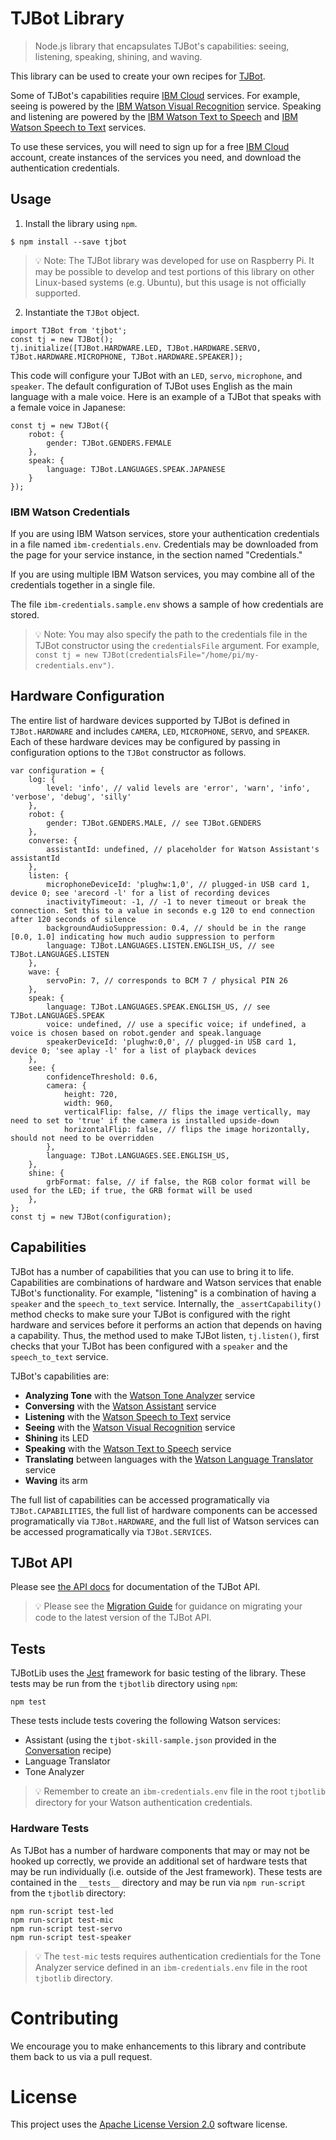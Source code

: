 # TJBot Library

> Node.js library that encapsulates TJBot's capabilities: seeing, listening, speaking, shining, and waving.

This library can be used to create your own recipes for [TJBot](http://ibm.biz/mytjbot).

Some of TJBot's capabilities require [IBM Cloud](https://www.ibm.com/cloud) services. For example, seeing is powered by the [IBM Watson Visual Recognition](https://www.ibm.com/cloud/watson-visual-recognition) service. Speaking and listening are powered by the [IBM Watson Text to Speech](https://www.ibm.com/cloud/watson-text-to-speech) and [IBM Watson Speech to Text](https://www.ibm.com/cloud/watson-speech-to-text) services.

To use these services, you will need to sign up for a free [IBM Cloud](https://www.ibm.com/cloud) account, create instances of the services you need, and download the authentication credentials.

## Usage

1. Install the library using `npm`.

```
$ npm install --save tjbot
```

> 💡 Note: The TJBot library was developed for use on Raspberry Pi. It may be possible to develop and test portions of this library on other Linux-based systems (e.g. Ubuntu), but this usage is not officially supported.

2. Instantiate the `TJBot` object.

```
import TJBot from 'tjbot';
const tj = new TJBot();
tj.initialize([TJBot.HARDWARE.LED, TJBot.HARDWARE.SERVO, TJBot.HARDWARE.MICROPHONE, TJBot.HARDWARE.SPEAKER]);
```

This code will configure your TJBot with an `LED`, `servo`, `microphone`, and `speaker`. The default configuration of TJBot uses English as the main language with a male voice. Here is an example of a TJBot that speaks with a female voice in Japanese:

```
const tj = new TJBot({ 
    robot: { 
        gender: TJBot.GENDERS.FEMALE 
    }, 
    speak: { 
        language: TJBot.LANGUAGES.SPEAK.JAPANESE 
    }
});
```

### IBM Watson Credentials

If you are using IBM Watson services, store your authentication credentials in a file named `ibm-credentials.env`. Credentials may be downloaded from the page for your service instance, in the section named "Credentials."

If you are using multiple IBM Watson services, you may combine all of the credentials together in a single file.

The file `ibm-credentials.sample.env` shows a sample of how credentials are stored.

> 💡 Note: You may also specify the path to the credentials file in the TJBot constructor using the `credentialsFile` argument. For example, `const tj = new TJBot(credentialsFile="/home/pi/my-credentials.env")`.

## Hardware Configuration

The entire list of hardware devices supported by TJBot is defined in `TJBot.HARDWARE` and includes `CAMERA`, `LED`, `MICROPHONE`, `SERVO`, and `SPEAKER`. Each of these hardware devices may be configured by passing in configuration options to the `TJBot` constructor as follows.

```
var configuration = {
    log: {
        level: 'info', // valid levels are 'error', 'warn', 'info', 'verbose', 'debug', 'silly'
    },
    robot: {
        gender: TJBot.GENDERS.MALE, // see TJBot.GENDERS
    },
    converse: {
        assistantId: undefined, // placeholder for Watson Assistant's assistantId
    },
    listen: {
        microphoneDeviceId: 'plughw:1,0', // plugged-in USB card 1, device 0; see 'arecord -l' for a list of recording devices
        inactivityTimeout: -1, // -1 to never timeout or break the connection. Set this to a value in seconds e.g 120 to end connection after 120 seconds of silence
        backgroundAudioSuppression: 0.4, // should be in the range [0.0, 1.0] indicating how much audio suppression to perform
        language: TJBot.LANGUAGES.LISTEN.ENGLISH_US, // see TJBot.LANGUAGES.LISTEN
    },
    wave: {
        servoPin: 7, // corresponds to BCM 7 / physical PIN 26
    },
    speak: {
        language: TJBot.LANGUAGES.SPEAK.ENGLISH_US, // see TJBot.LANGUAGES.SPEAK
        voice: undefined, // use a specific voice; if undefined, a voice is chosen based on robot.gender and speak.language
        speakerDeviceId: 'plughw:0,0', // plugged-in USB card 1, device 0; 'see aplay -l' for a list of playback devices
    },
    see: {
        confidenceThreshold: 0.6,
        camera: {
            height: 720,
            width: 960,
            verticalFlip: false, // flips the image vertically, may need to set to 'true' if the camera is installed upside-down
            horizontalFlip: false, // flips the image horizontally, should not need to be overridden
        },
        language: TJBot.LANGUAGES.SEE.ENGLISH_US,
    },
    shine: {
        grbFormat: false, // if false, the RGB color format will be used for the LED; if true, the GRB format will be used
    },
};
const tj = new TJBot(configuration);
```

## Capabilities

TJBot has a number of capabilities that you can use to bring it to life. Capabilities are combinations of hardware and Watson services that enable TJBot's functionality. For example, "listening" is a combination of having a `speaker` and the `speech_to_text` service. Internally, the `_assertCapability()` method checks to make sure your TJBot is configured with the right hardware and services before it performs an action that depends on having a capability. Thus, the method used to make TJBot listen, `tj.listen()`, first checks that your TJBot has been configured with a `speaker` and the `speech_to_text` service.

TJBot's capabilities are:

- **Analyzing Tone** with the [Watson Tone Analyzer](https://www.ibm.com/cloud/watson-tone-analyzer) service
- **Conversing** with the [Watson Assistant](https://www.ibm.com/cloud/watson-assistant/) service
- **Listening** with the [Watson Speech to Text](https://www.ibm.com/cloud/watson-speech-to-text) service
- **Seeing** with the [Watson Visual Recognition](https://www.ibm.com/cloud/watson-visual-recognition) service
- **Shining** its LED
- **Speaking** with the [Watson Text to Speech](https://www.ibm.com/cloud/watson-text-to-speech) service
- **Translating** between languages with the [Watson Language Translator](https://www.ibm.com/cloud/watson-language-translator) service
- **Waving**  its arm

The full list of capabilities can be accessed programatically via `TJBot.CAPABILITIES`, the full list of hardware components can be accessed programatically via `TJBot.HARDWARE`, and the full list of Watson services can be accessed programatically via `TJBot.SERVICES`.

## TJBot API

Please see [the API docs](https://ibmtjbot.github.io/docs/tjbot/2.0.0/) for documentation of the TJBot API.

> 💡 Please see the [Migration Guide](MIGRATING.md) for guidance on migrating your code to the latest version of the TJBot API.

## Tests

TJBotLib uses the [Jest](https://jestjs.io) framework for basic testing of the library. These tests may be run from the `tjbotlib` directory using `npm`:

    npm test

These tests include tests covering the following Watson services:

- Assistant (using the `tjbot-skill-sample.json` provided in the [Conversation](https://github.com/ibmtjbot/tjbot/tree/master/recipes/conversation) recipe)
- Language Translator
- Tone Analyzer

> 💡 Remember to create an `ibm-credentials.env` file in the root `tjbotlib` directory for your Watson authentication credentials.

### Hardware Tests

As TJBot has a number of hardware components that may or may not be hooked up correctly, we provide an additional set of hardware tests that may be run individually (i.e. outside of the Jest framework). These tests are contained in the `__tests__` directory and may be run via `npm run-script` from the `tjbotlib` directory:

    npm run-script test-led
    npm run-script test-mic
    npm run-script test-servo
    npm run-script test-speaker

> 💡 The `test-mic` tests requires authentication credientials for the Tone Analyzer service defined in an `ibm-credentials.env` file in the root `tjbotlib` directory.

# Contributing
We encourage you to make enhancements to this library and contribute them back to us via a pull request.

# License
This project uses the [Apache License Version 2.0](LICENSE) software license.
